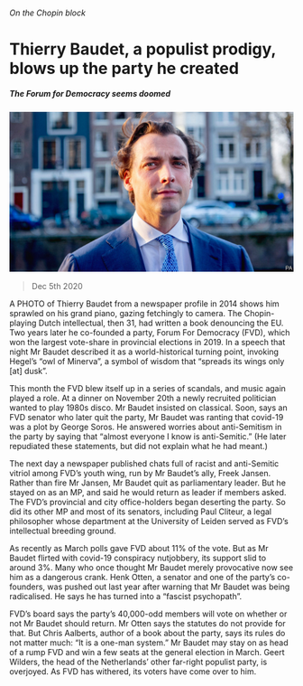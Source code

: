 ###### On the Chopin block

# Thierry Baudet, a populist prodigy, blows up the party he created 

##### The Forum for Democracy seems doomed 

![image](images/20201205_EUP002.jpg) 

> Dec 5th 2020 


A PHOTO of Thierry Baudet from a newspaper profile in 2014 shows him sprawled on his grand piano, gazing fetchingly to camera. The Chopin-playing Dutch intellectual, then 31, had written a book denouncing the EU. Two years later he co-founded a party, Forum For Democracy (FVD), which won the largest vote-share in provincial elections in 2019. In a speech that night Mr Baudet described it as a world-historical turning point, invoking Hegel’s “owl of Minerva”, a symbol of wisdom that “spreads its wings only [at] dusk”.


This month the FVD blew itself up in a series of scandals, and music again played a role. At a dinner on November 20th a newly recruited politician wanted to play 1980s disco. Mr Baudet insisted on classical. Soon, says an FVD senator who later quit the party, Mr Baudet was ranting that covid-19 was a plot by George Soros. He answered worries about anti-Semitism in the party by saying that “almost everyone I know is anti-Semitic.” (He later repudiated these statements, but did not explain what he had meant.)



The next day a newspaper published chats full of racist and anti-Semitic vitriol among FVD’s youth wing, run by Mr Baudet’s ally, Freek Jansen. Rather than fire Mr Jansen, Mr Baudet quit as parliamentary leader. But he stayed on as an MP, and said he would return as leader if members asked. The FVD’s provincial and city office-holders began deserting the party. So did its other MP and most of its senators, including Paul Cliteur, a legal philosopher whose department at the University of Leiden served as FVD’s intellectual breeding ground.


As recently as March polls gave FVD about 11% of the vote. But as Mr Baudet flirted with covid-19 conspiracy nutjobbery, its support slid to around 3%. Many who once thought Mr Baudet merely provocative now see him as a dangerous crank. Henk Otten, a senator and one of the party’s co-founders, was pushed out last year after warning that Mr Baudet was being radicalised. He says he has turned into a “fascist psychopath”.


FVD’s board says the party’s 40,000-odd members will vote on whether or not Mr Baudet should return. Mr Otten says the statutes do not provide for that. But Chris Aalberts, author of a book about the party, says its rules do not matter much: “It is a one-man system.” Mr Baudet may stay on as head of a rump FVD and win a few seats at the general election in March. Geert Wilders, the head of the Netherlands’ other far-right populist party, is overjoyed. As FVD has withered, its voters have come over to him.

